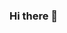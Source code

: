 ### Hi there 👋

<!--
**dobbyasas/dobbyasas** is a ✨ _special_ ✨ repository because its `README.md` (this file) appears on your GitHub profile.

Here are some ideas to get you started:

[![My Skills](https://skillicons.dev/icons?i=js,html,css,react,c#)](https://skillicons.dev)
-->
